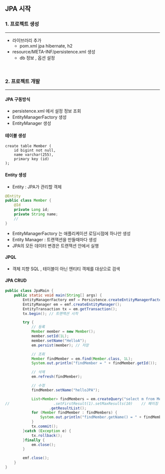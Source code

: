 ## JPA 시작

### 1. 프로젝트 생성
___
- 라이브러리 추가 
  - pom.xml jpa hibernate, h2 
- resource/META-INF/persistence.xml 생성
  -  db 정보 , 옵션 설정

<br>

### 2. 프로젝트 개발
___
#### JPA 구동방식
- persistence.xml 에서 설정 정보 조회
- EntityManagerFactory 생성
- EntityManager 생성

#### 테이블 생성
```text
create table Member ( 
    id bigint not null, 
    name varchar(255), 
    primary key (id) 
);
```

#### Entity 생성
- Entity : JPA가 관리할 객체
```java
@Entity
public class Member {
    @Id
    private Long id;
    private String name;
    //
}
```
- EntityManagerFactory 는 애플리케이션 로딩시점에 하나만 생성
- Entity Manager : 트랜잭션을 만들때마다 생성 
- JPA의 모든 데이터 변경은 트랜잭션 안에서 실행

#### JPQL 
- 객체 지향 SQL , 테이블이 아닌 엔티티 객체를 대상으로 검색

#### JPA CRUD
```java
public class JpaMain {
    public static void main(String[] args) {
        EntityManagerFactory emf = Persistence.createEntityManagerFactory("hello");
        EntityManager em = emf.createEntityManager();
        EntityTransaction tx = em.getTransaction();
        tx.begin(); // 트랜잭션 시작

        try {
            // 등록
            Member member = new Member();
            member.setId(1L);
            member.setName("HelloA");
            em.persist(member); // 저장

            // 조회
            Member findMember = em.find(Member.class, 1L);
            System.out.println("findMember = " + findMember.getId());

            // 삭제
            em.refresh(findMember);

            // 수정
            findMember.setName("helloJPA");

            List<Member> findMembers = em.createQuery("select m from Member as m", Member.class)
//                    .setFirstResult(1).setMaxResults(10)    // 페이징
                    .getResultList();
            for (Member findMember : findMembers) {
                System.out.println("findMember.getName() = " + findMember.getName());
            }
            tx.commit();
        }catch (Exception e) {
            tx.rollback();
        }finally {
            em.close();
        }

        emf.close();
    }
}
```
